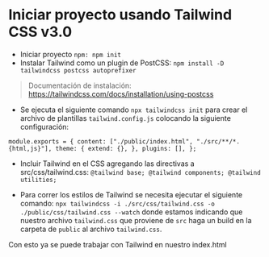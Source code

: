 # Iniciar proyecto usando Tailwind CSS v3.0

+ Iniciar proyecto `npm: npm init`
+ Instalar Tailwind como un plugin de PostCSS: `npm install -D tailwindcss postcss autoprefixer`

> Documentación de instalación: https://tailwindcss.com/docs/installation/using-postcss

+ Se ejecuta el siguiente comando `npx tailwindcss init` para crear el archivo de plantillas `tailwind.config.js` colocando la siguiente configuración:

`module.exports = {
  content: ["./public/index.html", "./src/**/*.{html,js}"],
  theme: {
    extend: {},
  },
  plugins: [],
};`

+ Incluir Tailwind en el CSS agregando las directivas a src/css/tailwind.css:
`@tailwind base;
@tailwind components;
@tailwind utilities;`

* Para correr los estilos de Tailwind se necesita ejecutar el siguiente comando: `npx tailwindcss -i ./src/css/tailwind.css -o ./public/css/tailwind.css --watch` donde estamos indicando que nuestro archivo `tailwind.css` que proviene de `src` haga un build en la carpeta de `public` al archivo `tailwind.css`.

Con esto ya se puede trabajar con Tailwind en nuestro index.html